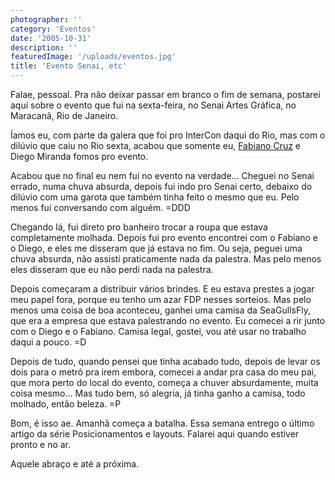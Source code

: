 ```yaml
---
photographer: ''
category: 'Eventos'
date: '2005-10-31'
description: ''
featuredImage: '/uploads/eventos.jpg'
title: 'Evento Senai, etc'
---
```


Falae, pessoal. Pra não deixar passar em branco o fim de semana, postarei aqui sobre o evento que fui na sexta-feira, no Senai Artes Gráfica, no Maracanã, Rio de Janeiro.

Íamos eu, com parte da galera que foi pro InterCon daqui do Rio, mas com o dilúvio que caiu no Rio sexta, acabou que somente eu, [Fabiano Cruz](http://www.fabianocruz.com 'Visitar Blog do Fabiano Cruz [Este link abre em uma nova janela]') e Diego Miranda fomos pro evento.

Acabou que no final eu nem fui no evento na verdade... Cheguei no Senai errado, numa chuva absurda, depois fui indo pro Senai certo, debaixo do dilúvio com uma garota que também tinha feito o mesmo que eu. Pelo menos fui conversando com alguém. =DDD

Chegando lá, fui direto pro banheiro trocar a roupa que estava completamente molhada. Depois fui pro evento encontrei com o Fabiano e o Diego, e eles me disseram que já estava no fim. Ou seja, peguei uma chuva absurda, não assisti praticamente nada da palestra. Mas pelo menos eles disseram que eu não perdi nada na palestra.

Depois começaram a distribuir vários brindes. E eu estava prestes a jogar meu papel fora, porque eu tenho um azar FDP nesses sorteios. Mas pelo menos uma coisa de boa aconteceu, ganhei uma camisa da SeaGullsFly, que era a empresa que estava palestrando no evento. Eu comecei a rir junto com o Diego e o Fabiano. Camisa legal, gostei, vou até usar no trabalho daqui a pouco. =D

Depois de tudo, quando pensei que tinha acabado tudo, depois de levar os dois para o metrô pra irem embora, comecei a andar pra casa do meu pai, que mora perto do local do evento, começa a chuver absurdamente, muita coisa mesmo... Mas tudo bem, só alegria, já tinha ganho a camisa, todo molhado, então beleza. =P

Bom, é isso ae. Amanhã começa a batalha. Essa semana entrego o último artigo da série Posicionamentos e layouts. Falarei aqui quando estiver pronto e no ar.

Aquele abraço e até a próxima.
